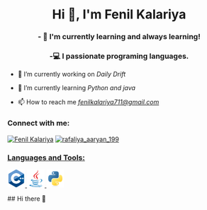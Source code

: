 <h1 align="center">Hi 👋, I'm Fenil Kalariya</h1>
<h3 align="center">- 👀 I'm currently learning and always learning! </h3>
<h3 align="center">-💻 I passionate programing languages.</h3>

- 🔭 I’m currently working on *Daily Drift*

- 🌱 I’m currently learning *Python and java*

- 📫 How to reach me *fenilkalariya711@gmail.com*

<h3 align="left">Connect with me:</h3>
<p align="left">
  <a href="https://linkedin.com/in /Fenbil Kalariya" target="blank"><img align="center" src="https://raw .githubusercontent.com/rahuldkjain /github-profile-readme-generator/master /src/images/icons/Social/linked-in-alt .svg" alt="Fenil Kalariya" height="30" width="40" /></a> <a href="https://instagram.com/fenilkalariya_7" target="blank"><img align="center" src="https://raw .githubusercontent.com/rahuldkjain /github-profile-readme-generator/master /src/images/icons/Social/instagram

.svg" alt="rafaliya_aaryan_199" height="30" width="40" /></a>
</p>

<h3 align="left">Languages and Tools:</h3>
<p align="left"> <a href="https://www.w3schools.com/cpp/" target="_blank" rel="noreferrer"> <img src="https://raw.githubusercontent.com/devicons/devicon/master/icons/cplusplus/cplusplus-original.svg" alt="cplusplus" width="40" height="40"/> </a> <a href="https://www.java.com" target="_blank" rel="noreferrer"> <img src="https://raw.githubusercontent.com/devicons/devicon/master/icons/java/java-original.svg" alt="java" width="40" height="40"/> </a> <a href="https://www.python.org" target="_blank" rel="noreferrer"> <img src="https://raw.githubusercontent.com/devicons/devicon/master/icons/python/python-original.svg" alt="python" width="40" height="40"/> </a> </p>## Hi there 👋

<!--
**Kalariyafenil7/Kalariyafenil7** is a ✨ _special_ ✨ repository because its `README.md` (this file) appears on your GitHub profile.

Here are some ideas to get you started:

- 🔭 I’m currently working on ...
- 🌱 I’m currently learning ...
- 👯 I’m looking to collaborate on ...
- 🤔 I’m looking for help with ...
- 💬 Ask me about ...
- 📫 How to reach me: ...
- 😄 Pronouns: ...
- ⚡ Fun fact: ...
-->
